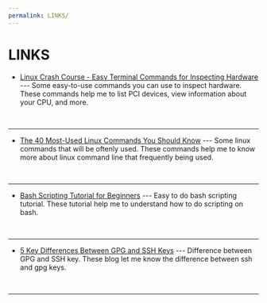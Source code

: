 ```yaml
---
permalink: LINKS/
---
```


# LINKS

* [Linux Crash Course - Easy Terminal Commands for Inspecting Hardware](https://youtu.be/oGyJr-iUwt8?si=59V2boc0XfmlFekg) --- 
Some easy-to-use commands you can use to inspect hardware. 
These commands help me to list PCI devices, view information about your CPU, and more.
<br>
<hr>

* [The 40 Most-Used Linux Commands You Should Know](https://kinsta.com/blog/linux-commands/) --- 
Some linux commands that will be oftenly used. 
These commands help me to know more about linux command line that frequently being used.
<br>
<hr>

* [Bash Scripting Tutorial for Beginners](https://www.youtube.com/watch?v=tK9Oc6AEnR4) --- 
Easy to do bash scripting tutorial. 
These tutorial help me to understand how to do scripting on bash.
<br>
<hr>

* [5 Key Differences Between GPG and SSH Keys](https://locall.host/gpg-vs-ssh-key/?expand_article=1) --- 
Difference between GPG and SSH key. 
These blog let me know the difference between ssh and gpg keys.
<br>
<hr>